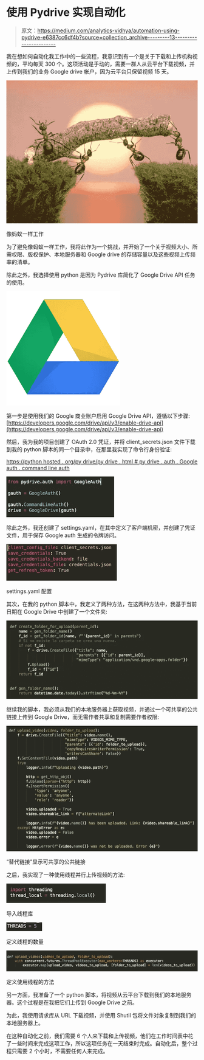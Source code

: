 # 使用 Pydrive 实现自动化

> 原文：<https://medium.com/analytics-vidhya/automation-using-pydrive-e6387cc6df4b?source=collection_archive---------13----------------------->

我在想如何自动化我工作中的一些流程，我意识到有一个是关于下载和上传机构视频的，平均每天 300 个。这项活动是手动的，需要一群人从云平台下载视频，并上传到我们的业务 Google drive 帐户，因为云平台只保留视频 15 天。

![](img/94359022c79d46e1bf91d39e1ebe87c6.png)

像蚂蚁一样工作

为了避免像蚂蚁一样工作，我将此作为一个挑战，并开始了一个关于视频大小、所需权限、版权保护、本地服务器和 Google drive 的存储容量以及这些视频上传频率的清单。

除此之外，我选择使用 python 是因为 Pydrive 库简化了 Google Drive API 任务的使用。

![](img/234f5085b073b53e6fe33c8cac789323.png)

第一步是使用我们的 Google 商业账户启用 Google Drive API，遵循以下步骤:[https://developers.google.com/drive/api/v3/enable-drive-api](https://developers.google.com/drive/api/v3/enable-drive-api)

然后，我为我的项目创建了 OAuth 2.0 凭证，并将 client_secrets.json 文件下载到我的 python 脚本的同一个目录中，在那里我实现了命令行身份验证:

[https://python hosted . org/py drive/py drive . html # py drive . auth . Google auth . command line auth](https://pythonhosted.org/PyDrive/pydrive.html#pydrive.auth.GoogleAuth.CommandLineAuth)

![](img/cf8ffd8e24d26b2ff9fe5317bc669e84.png)

除此之外，我还创建了 settings.yaml，在其中定义了客户端机密，并创建了凭证文件，用于保存 Google auth 生成的令牌访问。

![](img/c213c20cab5d68a8f23462fa2442e3e1.png)

settings.yaml 配置

其次，在我的 python 脚本中，我定义了两种方法，在这两种方法中，我基于当前日期在 Google Drive 中创建了一个文件夹:

![](img/c2cc341ed2069fed7aaa8c89e44103ba.png)

继续我的脚本，我必须从我们的本地服务器上获取视频，并通过一个可共享的公共链接上传到 Google Drive，而无需作者共享和复制需要作者权限:

![](img/7ec3534dbc4ee217879c206cf670e061.png)

“替代链接”显示可共享的公共链接

之后，我实现了一种使用线程并行上传视频的方法:

![](img/6d1aae34856c9f435aff50b9ab992a52.png)

导入线程库

![](img/d9c99ad79e450626a174cd2aba8f5cba.png)

定义线程的数量

![](img/b2bdf0e5a3a6507e410a1e9e0a4b0f1f.png)

定义使用线程的方法

另一方面，我准备了一个 python 脚本，将视频从云平台下载到我们的本地服务器。这个过程是在我把它们上传到 Google Drive 之前。

为此，我使用请求库从 URL 下载视频，并使用 Shutil 包将文件对象复制到我们的本地服务器上。

在这种自动化之前，我们需要 6 个人来下载和上传视频，他们在工作时间表中花了一些时间来完成这项工作，所以这项任务在一天结束时完成。自动化后，整个过程只需要 2 个小时，不需要任何人来完成。